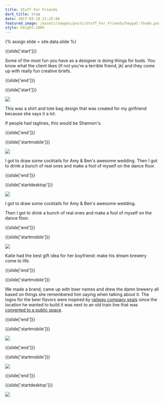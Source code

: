 ```yaml
---
title: Stuff For Friends
dark_title: true
date: 2017-03-18 21:25:04
featured_image: /assets/images/posts/Stuff_For_Friends/heypal-thumb.png
style: height:100%
---
```

{% assign slide = site.data.slide %}

{{slide['start']}}

Some of the most fun you have as a designer is doing things for buds. You know what the client likes (if not you're a terrible friend, jk) and they come up with really fun creative briefs.

{{slide['end']}}

{{slide['start']}}

<div><img src='{{ site.url }}/assets/images/posts/Stuff_For_Friends/heypal@2x.png' srcset='{{ site.url }}/assets/images/posts/Stuff_For_Friends/heypal.png 796w, {{ site.url }}/assets/images/posts/Stuff_For_Friends/heypal@2x.png 1592w, {{ site.url }}/assets/images/posts/Stuff_For_Friends/heypal@3x.png 2388w'></div>

This was a shirt and tote bag design that was created for my girlfriend because she says it a lot.

If people had taglines, this would be Shannon's.

{{slide['end']}}

{{slide['startmobile']}}

<div><img class='full-height' src='{{ site.url }}/assets/images/posts/Stuff_For_Friends/cocktails-mobile.png' srcset='{{ site.url }}/assets/images/posts/Stuff_For_Friends/cocktails-mobile.png 375w, {{ site.url }}/assets/images/posts/Stuff_For_Friends/cocktails-mobile@2x.png 750w, {{ site.url }}/assets/images/posts/Stuff_For_Friends/cocktails-mobile@3x.png 1125w'></div>

<p class='bg'>I got to draw some cocktails for Amy &amp; Ben's awesome wedding. Then I got to drink a bunch of real ones and make a fool of myself on the dance floor.</p>

{{slide['end']}}

{{slide['startdesktop']}}

<div><img src='{{ site.url }}/assets/images/posts/Stuff_For_Friends/cocktails@3x.png' srcset='{{ site.url }}/assets/images/posts/Stuff_For_Friends/cocktails.png 474w, {{ site.url }}/assets/images/posts/Stuff_For_Friends/cocktails@2x.png 948w, {{ site.url }}/assets/images/posts/Stuff_For_Friends/cocktails@3x.png 1422w'></div>

I got to draw some cocktails for Amy &amp; Ben's awesome wedding.

Then I got to drink a bunch of real ones and make a fool of myself on the dance floor.

{{slide['end']}}

{{slide['startmobile']}}

<div><img class='full-height' src='{{ site.url }}/assets/images/posts/Stuff_For_Friends/elevated-1-mobile.png' srcset='{{ site.url }}/assets/images/posts/Stuff_For_Friends/elevated-1-mobile.png 375w, {{ site.url }}/assets/images/posts/Stuff_For_Friends/elevated-1-mobile@2x.png 750w, {{ site.url }}/assets/images/posts/Stuff_For_Friends/elevated-1-mobile@3x.png 1125w'></div>

<p class='bg-dark'>Katie had the best gift idea for her boyfriend: make his dream brewery come to life.</p>

{{slide['end']}}

{{slide['startmobile']}}

We made a brand, came up with beer names and drew the damn brewery all based on things she remembered him saying when talking about it. The logos for the beer flavors were inspired by <a href='https://www.google.com/search?q=railway+company+seals&source=lnms&tbm=isch&sa=X&ved=0ahUKEwj1qvbejOPSAhVX6GMKHYoKCosQ_AUICigD&biw=1016&bih=631#tbm=isch&q=railroad+company+logos&*'>railway company seals</a> since the location he wanted to build it was next to an old train line that was <a href='https://en.wikipedia.org/wiki/Bloomingdale_Line'>converted to a public space</a>.

{{slide['end']}}

{{slide['startmobile']}}

<div><img class='full-height' src='{{ site.url }}/assets/images/posts/Stuff_For_Friends/elevated-2-mobile.png' srcset='{{ site.url }}/assets/images/posts/Stuff_For_Friends/elevated-2-mobile.png 375w, {{ site.url }}/assets/images/posts/Stuff_For_Friends/elevated-2-mobile@2x.png 750w, {{ site.url }}/assets/images/posts/Stuff_For_Friends/elevated-2-mobile@3x.png 1125w'></div>

{{slide['end']}}

{{slide['startmobile']}}

<div><img class='full-height' src='{{ site.url }}/assets/images/posts/Stuff_For_Friends/elevated-3-mobile.png' srcset='{{ site.url }}/assets/images/posts/Stuff_For_Friends/elevated-3-mobile.png 375w, {{ site.url }}/assets/images/posts/Stuff_For_Friends/elevated-3-mobile@2x.png 750w, {{ site.url }}/assets/images/posts/Stuff_For_Friends/elevated-3-mobile@3x.png 1125w'></div>

{{slide['end']}}

{{slide['startdesktop']}}

<div class='row'>

<div><img src='{{ site.url }}/assets/images/posts/Stuff_For_Friends/elevated-1@2x.png' srcset='{{ site.url }}/assets/images/posts/Stuff_For_Friends/elevated-1.png 554w, {{ site.url }}/assets/images/posts/Stuff_For_Friends/elevated-1@2x.png 1108w, {{ site.url }}/assets/images/posts/Stuff_For_Friends/elevated-1@3x.png 1662w'></div><!--

--><div class='column'>

<div><img src='{{ site.url }}/assets/images/posts/Stuff_For_Friends/elevated-2@2x.png' srcset='{{ site.url }}/assets/images/posts/Stuff_For_Friends/elevated-2.png 234w, {{ site.url }}/assets/images/posts/Stuff_For_Friends/elevated-2@2x.png 468w, {{ site.url }}/assets/images/posts/Stuff_For_Friends/elevated-2@3x.png 702w'></div><!--

--><div><img src='{{ site.url }}/assets/images/posts/Stuff_For_Friends/elevated-3@2x.png' srcset='{{ site.url }}/assets/images/posts/Stuff_For_Friends/elevated-3.png 234w, {{ site.url }}/assets/images/posts/Stuff_For_Friends/elevated-3@2x.png 468w, {{ site.url }}/assets/images/posts/Stuff_For_Friends/elevated-3@3x.png 702w'></div>

</div>

</div>

Katie had the best gift idea for her boyfriend: make his dream brewery come to life.

We made a brand, came up with beer names and drew the damn brewery all based on things she remembered him saying when talking about it. The logos for the beer flavors was inspired by <a href='https://www.google.com/search?q=railway+company+seals&source=lnms&tbm=isch&sa=X&ved=0ahUKEwj1qvbejOPSAhVX6GMKHYoKCosQ_AUICigD&biw=1016&bih=631#tbm=isch&q=railroad+company+logos&*'>railway company seals</a> since the location he wanted to build it was next to an old train line that was <a href='https://en.wikipedia.org/wiki/Bloomingdale_Line'>converted to a public space</a>.

{{slide['end']}}

{{slide['start']}}

<div><img src='{{ site.url }}/assets/images/posts/Stuff_For_Friends/elevated-4@2x.png' srcset='{{ site.url }}/assets/images/posts/Stuff_For_Friends/elevated-4.png 794w, {{ site.url }}/assets/images/posts/Stuff_For_Friends/elevated-4@2x.png 1588w, {{ site.url }}/assets/images/posts/Stuff_For_Friends/elevated-4@3x.png 2382w'></div>

The screenprint was drawn at the exact location as he described it, even the taco truck in front is something he mentioned that would be awesome.

{{slide['end']}}

{{slide['start']}}

<div><img src='{{ site.url }}/assets/images/posts/Stuff_For_Friends/elevated-5@2x.png' srcset='{{ site.url }}/assets/images/posts/Stuff_For_Friends/elevated-5.png 794w, {{ site.url }}/assets/images/posts/Stuff_For_Friends/elevated-5@2x.png 1588w'></div>

This is a shirt we made with the logo of the 606 Kolsch. I never got to taste the beer but I wear this shirt almost everyday.

{{slide['end']}}

{{slide['startmobile']}}

My friend Natalie sought a business card for her antique dealing business.

{{slide['end']}}

{{slide['startmobile']}}

<div><img src='{{ site.url }}/assets/images/posts/Stuff_For_Friends/natalie.png' srcset='{{ site.url }}/assets/images/posts/Stuff_For_Friends/natalie.png 1024w, {{ site.url }}/assets/images/posts/Stuff_For_Friends/natalie@2x.png 2048w, {{ site.url }}/assets/images/posts/Stuff_For_Friends/natalie@3x.png 3072w'></div>

So what do you do when someone asks you for a business card? Take forever and design an entire brand system. (Sorry about that, Natalie)

{{slide['end']}}

{{slide['startdesktop']}}

<div><img class='full-width' src='{{ site.url }}/assets/images/posts/Stuff_For_Friends/natalie@2x.png' srcset='{{ site.url }}/assets/images/posts/Stuff_For_Friends/natalie.png 1024w, {{ site.url }}/assets/images/posts/Stuff_For_Friends/natalie@2x.png 2048w, {{ site.url }}/assets/images/posts/Stuff_For_Friends/natalie@3x.png 3072w'></div>

My friend Natalie sought a business card for her antique dealing business.

So what do you do when someone asks you for a business card? Take forever and design an entire brand system. (Sorry about that Natalie)

{{slide['end']}}

{{slide['start']}}

<div><img src='{{ site.url }}/assets/images/posts/Stuff_For_Friends/caseymonica@2x.png' srcset='{{ site.url }}/assets/images/posts/Stuff_For_Friends/caseymonica.png 794w, {{ site.url }}/assets/images/posts/Stuff_For_Friends/caseymonica@2x.png 1588w, {{ site.url }}/assets/images/posts/Stuff_For_Friends/caseymonica@3x.png 2382w'></div>

Casey &amp; Monica are two awesome people that got married in a movie theatre built in 1903. It felt appropriate that their wedding invites were made to feel "letterpress-y".

{{slide['end']}}